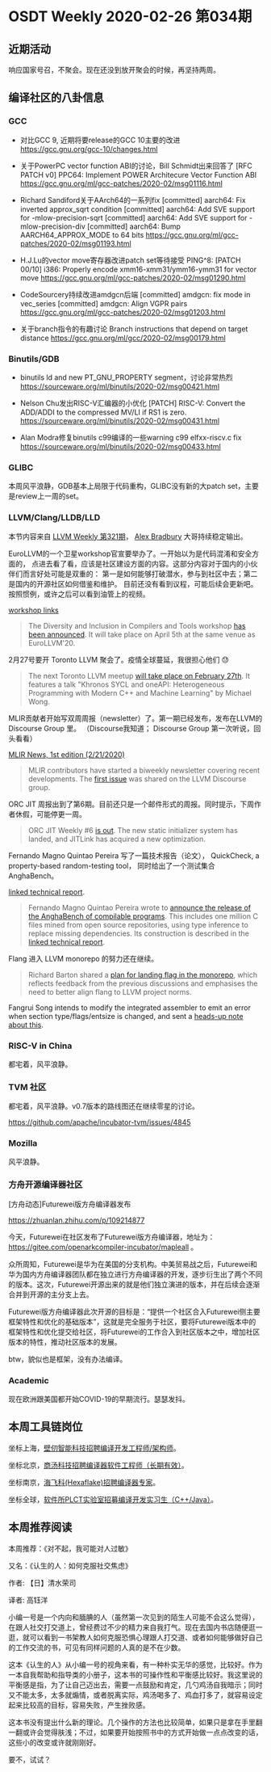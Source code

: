 # OSDT Weekly 2020-02-26 第034期

## 近期活动

响应国家号召，不聚会。现在还没到放开聚会的时候，再坚持两周。

## 编译社区的八卦信息

### GCC

- 对比GCC 9, 近期将要release的GCC 10主要的改进
  https://gcc.gnu.org/gcc-10/changes.html

- 关于PowerPC vector function ABI的讨论，Bill Schmidt出来回答了
  [RFC PATCH v0] PPC64: Implement POWER Architecure Vector Function ABI
  https://gcc.gnu.org/ml/gcc-patches/2020-02/msg01116.html

- Richard Sandiford关于AArch64的一系列fix
  [committed] aarch64: Fix inverted approx_sqrt condition
  [committed] aarch64: Add SVE support for -mlow-precision-sqrt
  [committed] aarch64: Add SVE support for -mlow-precision-div
  [committed] aarch64: Bump AARCH64_APPROX_MODE to 64 bits
  https://gcc.gnu.org/ml/gcc-patches/2020-02/msg01193.html

- H.J.Lu的vector move寄存器改进patch set等待接受
  PING^8: [PATCH 00/10] i386: Properly encode xmm16-xmm31/ymm16-ymm31 for vector move
  https://gcc.gnu.org/ml/gcc-patches/2020-02/msg01290.html

- CodeSourcery持续改进amdgcn后端
  [committed] amdgcn: fix mode in vec_series
  [committed] amdgcn: Align VGPR pairs
  https://gcc.gnu.org/ml/gcc-patches/2020-02/msg01203.html

- 关于branch指令的有趣讨论
  Branch instructions that depend on target distance
  https://gcc.gnu.org/ml/gcc/2020-02/msg00179.html

### Binutils/GDB

- binutils ld and new PT_GNU_PROPERTY segment，讨论非常热烈
  https://sourceware.org/ml/binutils/2020-02/msg00421.html

- Nelson Chu发出RISC-V汇编器的小优化
  [PATCH] RISC-V: Convert the ADD/ADDI to the compressed MV/LI if RS1 is zero.
  https://sourceware.org/ml/binutils/2020-02/msg00431.html

- Alan Modra修复binutils c99编译的一些warning
  c99 elfxx-riscv.c fix
  https://sourceware.org/ml/binutils/2020-02/msg00433.html

### GLIBC

本周风平浪静，GDB基本上局限于代码重构，GLIBC没有新的大patch set，主要是review上一周的set。

### LLVM/Clang/LLDB/LLD

本节内容来自 [LLVM Weekly 第321期](http://llvmweekly.org/issue/321)，
[Alex Bradbury](https://www.linkedin.com/in/alex-bradbury/) 大哥持续稳定输出。

EuroLLVM的一个卫星workshop官宣要举办了。一开始以为是代码混淆和安全方面的，
点进去看了看，应该是社区建设方面的内容。这部分内容对于国内的小伙伴们而言好处可能是双重的：
第一是如何能够打破潜水，参与到社区中去；第二是国内的开源社区如何借鉴和维护。
目前还没有看到议程，可能后续会更新吧。按照惯例，或许之后可以看到油管上的视频。

[workshop links](https://www.eventbrite.com/e/eurollvm-2020-diversity-inclusion-workshop-tickets-94343837959)

> The Diversity and Inclusion in Compilers and Tools workshop [has been announced](http://lists.llvm.org/pipermail/llvm-dev/2020-February/139351.html).
> It will take place on April 5th at the same venue as EuroLLVM'20.

2月27号要开 Toronto LLVM 聚会了。疫情全球蔓延，我很担心他们 😓

> The next Toronto LLVM meetup
> [will take place on February 27th](http://lists.llvm.org/pipermail/llvm-dev/2020-February/139413.html).
> It features a talk "Khronos SYCL and oneAPI: Heterogeneous Programming with
> Modern C++ and Machine Learning" by Michael Wong.


MLIR贡献者开始写双周周报（newsletter）了。第一期已经发布，发布在LLVM的 Discourse Group 里。
（Discourse我知道； Discourse Group 第一次听说，回头看看）

[MLIR News, 1st edition (2/21/2020)](https://llvm.discourse.group/t/mlir-news-1st-edition-2-21-2020/544)

> MLIR contributors have started a biweekly newsletter covering recent
> developments. The [first
> issue](https://llvm.discourse.group/t/mlir-news-1st-edition-2-21-2020/544) was
> shared on the LLVM Discourse group.

ORC JIT 周报出到了第6期。目前还只是一个邮件形式的周报。同时提示，下周作者休假，可能停更一周。

> ORC JIT Weekly #6 [is out](https://lists.llvm.org/pipermail/llvm-dev/2020-February/139434.html). The
> new static initializer system has landed, and JITLink has acquired a new
> optimization.

Fernando Magno Quintao Pereira 写了一篇技术报告（论文），
QuickCheck, a property-based random-testing tool，
同时给出了一个测试集合 AnghaBench。

[linked technical report](http://lac.dcc.ufmg.br/pubs/TechReports/LaC_TechReport012020.pdf).

> Fernando Magno Quintao Pereira wrote to [announce the release of the AnghaBench of compilable programs](http://lists.llvm.org/pipermail/llvm-dev/2020-February/139422.html).
> This includes one million C files mined from open source repositories, using
> type inference to replace missing dependencies. Its construction is described
> in the
> [linked technical report](http://lac.dcc.ufmg.br/pubs/TechReports/LaC_TechReport012020.pdf).

Flang 进入 LLVM monorepo 的努力还在继续。

> Richard Barton shared a [plan for landing flag in the monorepo](http://lists.llvm.org/pipermail/llvm-dev/2020-February/139378.html),
> which reflects feedback from the previous discussions and emphasises the need
> to better align flang to LLVM project norms.

Fangrui Song intends to modify the integrated assembler to emit an error
when section type/flags/entsize is changed, and sent a
[heads-up note about this](http://lists.llvm.org/pipermail/llvm-dev/2020-February/139390.html).


### RISC-V in China

都宅着，风平浪静。

### TVM 社区

都宅着，风平浪静。v0.7版本的路线图还在继续零星的讨论。

https://github.com/apache/incubator-tvm/issues/4845


### Mozilla

风平浪静。

### 方舟开源编译器社区

[方舟动态]Futurewei版方舟编译器发布

https://zhuanlan.zhihu.com/p/109214877

今天，Futurewei在社区发布了Futurewei版方舟编译器，地址为：
https://gitee.com/openarkcompiler-incubator/mapleall 。

众所周知，Futurewei是华为在美国的分支机构。中美贸易战之后，Futurewei和华为国内方舟编译器团队都在独立进行方舟编译器的开发，逐步衍生出了两个不同的版本。这次，Futurewei开源出来的就是他们独立演进的版本，并在后续会逐渐合并到开源的主分支上去。

Futurewei版方舟编译器此次开源的目标是：“提供一个社区合入Futurewei侧主要框架特性和优化的基础版本”，这就是完全服务于社区，要将Futurewei版本中的框架特性和优化提交给社区，将Futurewei的工作合入到社区版本之中，增加社区版本的特性，推动社区版本的发展。

btw，貌似也是框架，没有办法编译。

### Academic

现在欧洲跟美国都开始COVID-19的早期流行。瑟瑟发抖。

## 本周工具链岗位

坐标上海，[壁仞智能科技招聘编译开发工程师/架构师](https://mp.weixin.qq.com/s/Gy6mBjGVyew7JiV6NZDZMA)。

坐标北京，[商汤科技招聘编译器软件工程师（长期有效）](https://mp.weixin.qq.com/s/rCccNDAPvivVgUw8pkrOLg)。

坐标南京，[海飞科(Hexaflake)招聘编译器专家](https://mp.weixin.qq.com/s/MnauRlovF7dNzYUe8gy1AQ)。

坐标全球，[软件所PLCT实验室招募编译开发实习生（C++/Java）](https://github.com/isrc-cas/PLCT-Weekly/blob/master/open-positions.md)。

## 本周推荐阅读

本周推荐：《对不起，我可能对人过敏》

又名：《认生的人：如何克服社交焦虑》

作者: 【日】清水荣司

译者: 高钰洋

小编一号是一个内向和腼腆的人（虽然第一次见到的陌生人可能不会这么觉得），在跟人社交打交道上，曾经费过不少的精力来自我打气。现在去国内书店随便逛一逛，就可以看到一书架教人如何克服恐惧心理跟人打交道、或者如何能够做好自己的工作交流的书，可见有同样问题的人真的是不在少数。

这本《认生的人》从小编一号的视角来看，有一种朴实无华的感觉，比较好。作为一本自我帮助和指导类的小册子，这本书的可操作性和平衡感比较好。我这里说的平衡感是指，为了让自己迈出去，需要一点鼓励和肯定，几勺鸡汤自我暗示；同时又不能太多，太多就煽情，或者脱离实际，鸡汤喝多了、鸡血打多了，就容易设定起来比较高的目标，容易失败，产生挫败感。

这本书没有提出什么新的理论。几个操作的方法也比较简单，如果只是拿在手里翻一翻或许会觉得肤浅；不过，如果要开始按照书中的方式开始做一点点改变的话，这些小的改变或许就刚刚好。

要不，试试？
